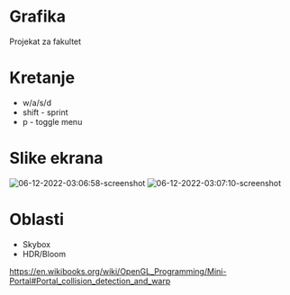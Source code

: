 # Grafika
Projekat za fakultet

# Kretanje

- w/a/s/d
- shift - sprint
- p - toggle menu

# Slike ekrana
![06-12-2022-03:06:58-screenshot](https://user-images.githubusercontent.com/10564596/205791162-b02c9980-9317-4345-97fb-b100053b4e06.png)
![06-12-2022-03:07:10-screenshot](https://user-images.githubusercontent.com/10564596/205791176-b587c480-3489-4b44-903f-b5c01f3ea3c5.png)


# Oblasti
- Skybox
- HDR/Bloom

https://en.wikibooks.org/wiki/OpenGL_Programming/Mini-Portal#Portal_collision_detection_and_warp
